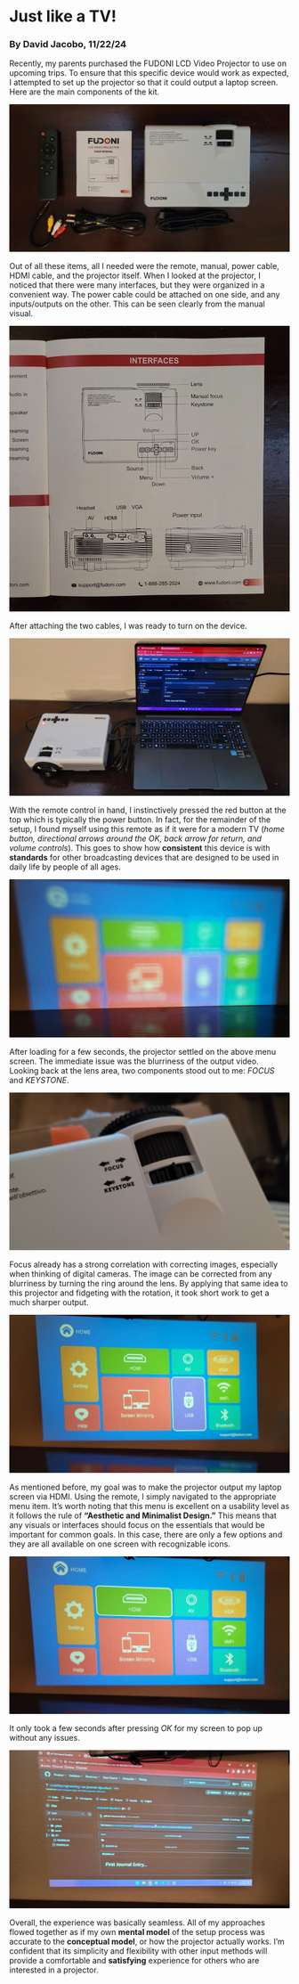 # Just like a TV!
### By David Jacobo, 11/22/24

Recently, my parents purchased the FUDONI LCD Video Projector to use on upcoming trips. To ensure that this specific device would work as expected, I attempted to set up the projector so that it could output a laptop screen.
Here are the main components of the kit.

<img src="a1.jpg">

Out of all these items, all I needed were the remote, manual, power cable, HDMI cable, and the projector itself. When I looked at the projector, I noticed that there were many interfaces, but they were organized in a convenient way. The power cable could be attached on one side, and any inputs/outputs on the other. This can be seen clearly from the manual visual.

<img src="a2.jpg">

After attaching the two cables, I was ready to turn on the device.

<img src="a3.jpg">

With the remote control in hand, I instinctively pressed the red button at the top which is typically the power button. In fact, for the remainder of the setup, I found myself using this remote as if it were for a modern TV (*home button, directional arrows around the OK, back arrow for return, and volume controls*). This goes to show how **consistent** this device is with **standards** for other broadcasting devices that are designed to be used in daily life by people of all ages.

<img src="a4.jpg">

After loading for a few seconds, the projector settled on the above menu screen. The immediate issue was the blurriness of the output video. Looking back at the lens area, two components stood out to me: *FOCUS* and *KEYSTONE*.

<img src="a5.jpg">

Focus already has a strong correlation with correcting images, especially when thinking of digital cameras. The image can be corrected from any blurriness by turning the ring around the lens. By applying that same idea to this projector and fidgeting with the rotation, it took short work to get a much sharper output.

<img src="a6.jpg">

As mentioned before, my goal was to make the projector output my laptop screen via HDMI. Using the remote, I simply navigated to the appropriate menu item. It’s worth noting that this menu is excellent on a usability level as it follows the rule of **“Aesthetic and Minimalist Design.”** This means that any visuals or interfaces should focus on the essentials that would be important for common goals. In this case, there are only a few options and they are all available on one screen with recognizable icons.

<img src="a7.jpg">

It only took a few seconds after pressing *OK* for my screen to pop up without any issues.

<img src="a8.jpg">

Overall, the experience was basically seamless. All of my approaches flowed together as if my own **mental model** of the setup process was accurate to the **conceptual model**, or how the projector actually works. I’m confident that its simplicity and flexibility with other input methods will provide a comfortable and **satisfying** experience for others who are interested in a projector.
